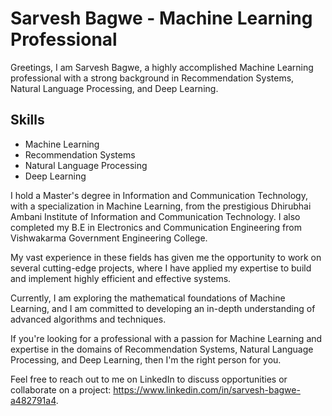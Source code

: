 # Sarvesh Bagwe - Machine Learning Professional

Greetings, I am Sarvesh Bagwe, a highly accomplished Machine Learning professional with a strong background in Recommendation Systems, Natural Language Processing, and Deep Learning.

## Skills
- Machine Learning
- Recommendation Systems
- Natural Language Processing
- Deep Learning

I hold a Master's degree in Information and Communication Technology, with a specialization in Machine Learning, from the prestigious Dhirubhai Ambani Institute of Information and Communication Technology. I also completed my B.E in Electronics and Communication Engineering from Vishwakarma Government Engineering College.

My vast experience in these fields has given me the opportunity to work on several cutting-edge projects, where I have applied my expertise to build and implement highly efficient and effective systems.

Currently, I am exploring the mathematical foundations of Machine Learning, and I am committed to developing an in-depth understanding of advanced algorithms and techniques.

If you're looking for a professional with a passion for Machine Learning and expertise in the domains of Recommendation Systems, Natural Language Processing, and Deep Learning, then I'm the right person for you.

Feel free to reach out to me on LinkedIn to discuss opportunities or collaborate on a project: https://www.linkedin.com/in/sarvesh-bagwe-a482791a4.
<!---
Sarvesh1814/Sarvesh1814 is a ✨ special ✨ repository because its `README.md` (this file) appears on your GitHub profile.
You can click the Preview link to take a look at your changes.
--->
